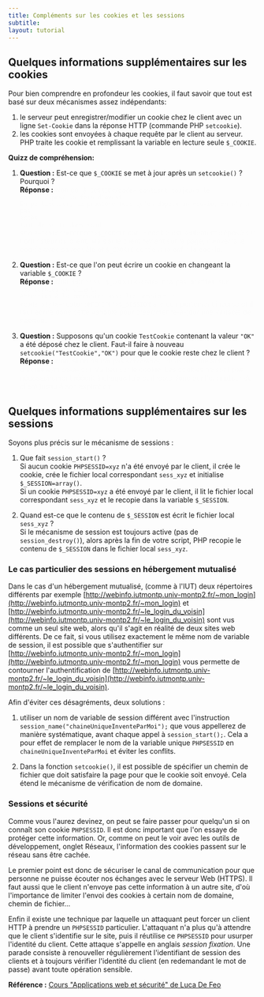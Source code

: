 ```yaml
---
title: Compléments sur les cookies et les sessions
subtitle: 
layout: tutorial
---
```


## Quelques informations supplémentaires sur les cookies

Pour bien comprendre en profondeur les cookies, il faut savoir que tout est basé
sur deux mécanismes assez indépendants:

1. le serveur peut enregistrer/modifier un cookie chez le client avec un ligne
   `Set-Cookie` dans la réponse HTTP (commande PHP `setcookie`).
1. les cookies sont envoyées à chaque requête par le client au serveur. PHP
   traite les cookie et remplissant la variable en lecture seule `$_COOKIE`.
   
**Quizz de compréhension:**

1. **Question :** Est-ce que `$_COOKIE` se met à jour après un `setcookie()` ?
   Pourquoi ?   
   **Réponse :** 
   <span style="color:#FCFCFC">
   Non car <code style="color:#FCFCFC">$_COOKIE</code> contient toujours le
   cookie déposé la fois d'avant.  
   En particulier, la première fois qu'on dépose un cookie, on n'y a pas accès
   tout de suite dans <code style="color:#FCFCFC">$_COOKIE</code> car le cookie
   est seulement déposé sur l'ordinateur du client. Mais si le client revient
   sur la page, il enverra le cookie avec sa requête et 
   <code style="color:#FCFCFC">$_COOKIE</code> contiendra enfin le cookie.
   </span>
   
1. **Question :** Est-ce que l'on peut écrire un cookie en changeant la variable
   `$_COOKIE` ?  
   **Réponse :**
   <span style="color:#FCFCFC">
   Non, écrire sur  <code style="color:#FCFCFC">$_COOKIE</code> n'a pas d'effet sur 
   les cookies du client.  
   Attention à la confusion avec les sessions : 
   <code style="color:#FCFCFC">$_SESSION</code> a le comportement inverse et il 
   faut écrire dans cette variable pour créer/mettre-à-jour une variable de session.
   </span>
   
1. **Question :** Supposons qu'un cookie `TestCookie` contenant la valeur `"OK"`
   a été déposé chez le client. Faut-il faire à nouveau 
   `setcookie("TestCookie","OK")` pour que le cookie reste chez le client ?  
   **Réponse :**
   <span style="color:#FCFCFC">
   Non, si on ne fait pas <code style="color:#FCFCFC">setcookie()</code> alors aucune
   action d'écriture/mise-à-jour n'a lieu sur le cookie. Les cookies ne sont pas 
   nécessairement réécrit à chaque fois et il reste donc sur l'ordinateur du client 
   jusqu'à son expiration.  
   </span>


## Quelques informations supplémentaires sur les sessions

Soyons plus précis sur le mécanisme de sessions :

1. Que fait `session_start()` ?  
   Si aucun cookie `PHPSESSID=xyz` n'a été envoyé par le client, il crée le
   cookie, crée le fichier local correspondant `sess_xyz` et initialise
   `$_SESSION=array()`.  
   Si un cookie `PHPSESSID=xyz` a été envoyé par le client, il lit le fichier
   local correspondant `sess_xyz` et le recopie dans la variable `$_SESSION`.
   
1. Quand est-ce que le contenu de `$_SESSION` est écrit le fichier local
   `sess_xyz` ?  
   Si le mécanisme de session est toujours active (pas de `session_destroy()`),
   alors après la fin de votre script, PHP recopie le contenu de `$_SESSION`
   dans le fichier local `sess_xyz`.
   

### Le cas particulier des sessions en hébergement mutualisé

Dans le cas d'un hébergement mutualisé, (comme à l'IUT) deux répertoires
différents par exemple
[http://webinfo.iutmontp.univ-montp2.fr/~mon_login](http://webinfo.iutmontp.univ-montp2.fr/~mon_login)
et
[http://webinfo.iutmontp.univ-montp2.fr/~le_login_du_voisin](http://webinfo.iutmontp.univ-montp2.fr/~le_login_du_voisin)
sont vus comme un seul site web, alors qu'il s'agit en réalité de deux sites web
différents.  De ce fait, si vous utilisez exactement le même nom de variable de
session, il est possible que s'authentifier sur
[http://webinfo.iutmontp.univ-montp2.fr/~mon_login](http://webinfo.iutmontp.univ-montp2.fr/~mon_login)
vous permette de contourner l'authentification de
[http://webinfo.iutmontp.univ-montp2.fr/~le_login_du_voisin](http://webinfo.iutmontp.univ-montp2.fr/~le_login_du_voisin).

Afin d'éviter ces désagréments, deux solutions :

1. utiliser un nom de variable de session différent avec l'instruction
   `session_name("chaineUniqueInventeParMoi");` que vous appellerez de manière
   systématique, avant chaque appel à `session_start();`. Cela a pour effet de
   remplacer le nom de la variable unique `PHPSESSID` en
   `chaineUniqueInventeParMoi` et éviter les conflits.
   
1. Dans la fonction `setcookie()`, il est possible de spécifier un chemin de
   fichier que doit satisfaire la page pour que le cookie soit envoyé. Cela
   étend le mécanisme de vérification de nom de domaine.

   
### Sessions et sécurité

Comme vous l'aurez devinez, on peut se faire passer pour quelqu'un si on connaît
son cookie `PHPSESSID`. Il est donc important que l'on essaye de protéger cette
information. Or, comme on peut le voir avec les outils de développement, onglet
Réseaux, l'information des cookies passent sur le réseau sans être cachée.

Le premier point est donc de sécuriser le canal de communication pour que
personne ne puisse écouter nos échanges avec le serveur Web (HTTPS). Il faut
aussi que le client n'envoye pas cette information à un autre site, d'où
l'importance de limiter l'envoi des cookies à certain nom de domaine, chemin de
fichier...

Enfin il existe une technique par laquelle un attaquant peut forcer un client
HTTP à prendre un `PHPSESSID` particulier. L'attaquant n'a plus qu'à attendre
que le client s'identifie sur le site, puis il réutilise ce `PHPSESSID` pour
usurper l'identité du client. Cette attaque s'appelle en anglais *session
fixation*. Une parade consiste à renouveller régulièrement l'identifiant de
session des clients et à toujours vérifier l'identité du client (en redemandant
le mot de passe) avant toute opération sensible.

**Référence :** [Cours "Applications web et sécurité" de Luca De Feo](http://defeo.lu/aws/lessons/session-fixation)

<!-- Explication sur les sessions

session 
stocke où ?
à quoi sert le cookie
commande PHP 
- session_start()
  Si cookie PHPSESSID=xxx reçu alors lance la session pour cet id
  Sinon crée un cookie PHPSESSID=xxx (setcookie) et lance le mécanisme de session
- $_SESSION en lecture et écriture
  au moment du session_start charge $_SESSION avec le fichier sess_xxx
  Derrière les rideaux, après vos fichiers PHP, écris le contenu de $_SESSION dans le ficher sess_xxx

On peut se faire passer pour quelqu'un si on connait son PHPSESSID
=> HTTPS et paramétrisation des cookies par nom de domaine et chemin
=> Fixation de session si session_id par query string ou faille XSS

-->

